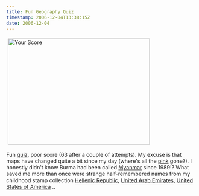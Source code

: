 ```yaml
---
title: Fun Geography Quiz
timestamp: 2006-12-04T13:38:15Z
date: 2006-12-04
---
```


<a href="http://www.gamedesign.jp/flash/worldmap/worldmap.html"><img src="http://blog.whatfettle.com//images/Your%20Score.png" height="282" width="376" border="0" hspace="4" vspace="4" alt="Your Score" title="Your Score" /></a>
<p>Fun <a href="http://www.gamedesign.jp/flash/worldmap/worldmap.html">quiz</a>, poor score (63 after a couple of attempts). My excuse is that maps have changed quite a bit since my day (where's all the <a href="http://en.wikipedia.org/wiki/The_empire_on_which_the_sun_never_sets">pink</a> gone?). I honestly didn't know Burma had been called <a href="http://en.wikipedia.org/wiki/Myanmar">Myanmar</a> since 1989!? What saved me more than once were strange half-remembered names from my childhood stamp collection <a href="http://en.wikipedia.org/wiki/Hellenic_Republic">Hellenic Republic</a>, <a href="http://en.wikipedia.org/wiki/United_Arab_Emirate">United Arab Emirates</a>, <a href="http://en.wikipedia.org/wiki/USA">United States of America</a> ..</p>
